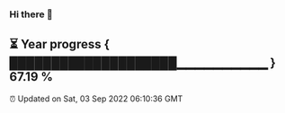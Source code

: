 ### Hi there 👋
⏳ Year progress { ████████████████████▁▁▁▁▁▁▁▁▁▁ } 67.19 %
---
⏰ Updated on Sat, 03 Sep 2022 06:10:36 GMT

